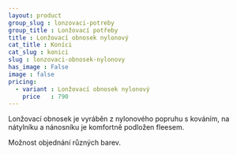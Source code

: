 ```yaml
---
layout: product
group_slug : lonzovaci-potreby
group_title : Lonžovací potřeby
title : Lonžovací obnosek nylonový
cat_title : Koníci
cat_slug : konici
slug : lonzovaci-obnosek-nylonovy
has_image : False
image : false
pricing:
  - variant : Lonžovací obnosek nylonový
    price   : 790
---
```


Lonžovací obnosek je vyráběn z nylonového popruhu s kováním, 
na nátylníku a nánosníku je komfortně podložen fleesem. 

Možnost objednání různých barev.

